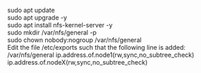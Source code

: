 sudo apt update   
sudo apt upgrade -y    
sudo apt install nfs-kernel-server -y   
sudo mkdir /var/nfs/general -p   
sudo chown nobody:nogroup /var/nfs/general    
Edit the file /etc/exports such that the following line is added:    
/var/nfs/general      ip.address.of.node1(rw,sync,no_subtree_check) ip.address.of.nodeX(rw,sync,no_subtree_check)    
